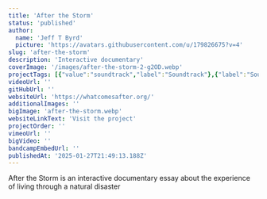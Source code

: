 ```yaml
---
title: 'After the Storm'
status: 'published'
author:
  name: 'Jeff T Byrd'
  picture: 'https://avatars.githubusercontent.com/u/179826675?v=4'
slug: 'after-the-storm'
description: 'Interactive documentary'
coverImage: '/images/after-the-storm-2-g2OD.webp'
projectTags: [{"value":"soundtrack","label":"Soundtrack"},{"label":"Sound Design","value":"soundDesign"}]
videoUrl: ''
gitHubUrl: ''
websiteUrl: 'https://whatcomesafter.org/'
additionalImages: ''
bigImage: 'after-the-storm.webp'
websiteLinkText: 'Visit the project'
projectOrder: ''
vimeoUrl: ''
bigVideo: ''
bandcampEmbedUrl: ''
publishedAt: '2025-01-27T21:49:13.188Z'
---
```


After the Storm is an interactive documentary essay about the experience of living through a natural disaster